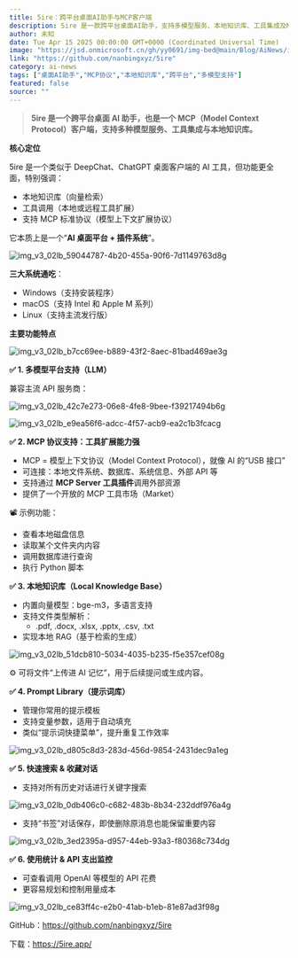 ```yaml
---
title: 5ire：跨平台桌面AI助手与MCP客户端
description: 5ire 是一款跨平台桌面AI助手，支持多模型服务、本地知识库、工具集成及MCP协议，提供全面的AI辅助功能。
author: 未知
date: Tue Apr 15 2025 00:00:00 GMT+0000 (Coordinated Universal Time)
image: "https://jsd.onmicrosoft.cn/gh/yy0691/img-bed@main/Blog/AiNews/img_v3_02lb_59044787-4b20-455a-90f6-7d1149763d8g.jpg"
link: "https://github.com/nanbingxyz/5ire"
category: ai-news
tags: ["桌面AI助手","MCP协议","本地知识库","跨平台","多模型支持"]
featured: false
source: ""
---
```



> **5ire 是一个跨平台桌面 AI 助手，也是一个 MCP（Model Context Protocol）客户端，支持多种模型服务、工具集成与本地知识库。**

**核心定位**

5ire 是一个类似于 DeepChat、ChatGPT 桌面客户端的 AI 工具，但功能更全面，特别强调：

- 本地知识库（向量检索）
- 工具调用（本地或远程工具扩展）
- 支持 MCP 标准协议（模型上下文扩展协议）

它本质上是一个“**AI 桌面平台 + 插件系统**”。

![img_v3_02lb_59044787-4b20-455a-90f6-7d1149763d8g](https://jsd.onmicrosoft.cn/gh/yy0691/img-bed@main/Blog/AiNews/img_v3_02lb_59044787-4b20-455a-90f6-7d1149763d8g.jpg)

**三大系统通吃**：

- Windows（支持安装程序）
- macOS（支持 Intel 和 Apple M 系列）
- Linux（支持主流发行版）

**主要功能特点**

![img_v3_02lb_b7cc69ee-b889-43f2-8aec-81bad469ae3g](https://jsd.onmicrosoft.cn/gh/yy0691/img-bed@main/Blog/AiNews/img_v3_02lb_b7cc69ee-b889-43f2-8aec-81bad469ae3g.jpg)

**✅ 1. 多模型平台支持（LLM）**

兼容主流 API 服务商：

![img_v3_02lb_42c7e273-06e8-4fe8-9bee-f39217494b6g](https://jsd.onmicrosoft.cn/gh/yy0691/img-bed@main/Blog/AiNews/img_v3_02lb_42c7e273-06e8-4fe8-9bee-f39217494b6g.jpg)

![img_v3_02lb_e9ea56f6-adcc-4f57-acb9-ea2c1b3fcacg](https://jsd.onmicrosoft.cn/gh/yy0691/img-bed@main/Blog/AiNews/img_v3_02lb_e9ea56f6-adcc-4f57-acb9-ea2c1b3fcacg.jpg)

**✅ 2. MCP 协议支持：工具扩展能力强**

- MCP = 模型上下文协议（Model Context Protocol），就像 AI 的“USB 接口”
- 可连接：本地文件系统、数据库、系统信息、外部 API 等
- 支持通过 **MCP Server 工具插件**调用外部资源
- 提供了一个开放的 MCP 工具市场（Market）

📽 示例功能：

- 查看本地磁盘信息
- 读取某个文件夹内内容
- 调用数据库进行查询
- 执行 Python 脚本

**✅ 3. 本地知识库（Local Knowledge Base）**

- 内置向量模型：bge-m3，多语言支持
- 支持文件类型解析：
  - .pdf, .docx, .xlsx, .pptx, .csv, .txt
- 实现本地 RAG（基于检索的生成）

![img_v3_02lb_51dcb810-5034-4035-b235-f5e357cef08g](https://jsd.onmicrosoft.cn/gh/yy0691/img-bed@main/Blog/AiNews/img_v3_02lb_51dcb810-5034-4035-b235-f5e357cef08g.png)

⚙ 可将文件“上传进 AI 记忆”，用于后续提问或生成内容。

**✅ 4. Prompt Library（提示词库）**

- 管理你常用的提示模板
- 支持变量参数，适用于自动填充
- 类似“提示词快捷菜单”，提升重复工作效率

![img_v3_02lb_d805c8d3-283d-456d-9854-2431dec9a1eg](https://jsd.onmicrosoft.cn/gh/yy0691/img-bed@main/Blog/AiNews/img_v3_02lb_d805c8d3-283d-456d-9854-2431dec9a1eg.png)

**✅ 5. 快速搜索 & 收藏对话**

- 支持对所有历史对话进行关键字搜索

![img_v3_02lb_0db406c0-c682-483b-8b34-232ddf976a4g](https://jsd.onmicrosoft.cn/gh/yy0691/img-bed@main/Blog/AiNews/img_v3_02lb_0db406c0-c682-483b-8b34-232ddf976a4g.jpg)

- 支持“书签”对话保存，即使删除原消息也能保留重要内容

![img_v3_02lb_3ed2395a-d957-44eb-93a3-f80368c734dg](https://jsd.onmicrosoft.cn/gh/yy0691/img-bed@main/Blog/AiNews/img_v3_02lb_3ed2395a-d957-44eb-93a3-f80368c734dg.png)

**✅ 6. 使用统计 & API 支出监控**

- 可查看调用 OpenAI 等模型的 API 花费
- 更容易规划和控制用量成本

![img_v3_02lb_ce83ff4c-e2b0-41ab-b1eb-81e87ad3f98g](https://jsd.onmicrosoft.cn/gh/yy0691/img-bed@main/Blog/AiNews/img_v3_02lb_ce83ff4c-e2b0-41ab-b1eb-81e87ad3f98g.png)

GitHub：https://github.com/nanbingxyz/5ire 

下载：https://5ire.app/